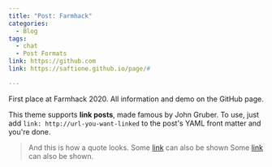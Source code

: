 ```yaml
---
title: "Post: Farmhack"
categories:
  - Blog
tags:
  - chat
  - Post Formats
link: https://github.com
link: https://saftione.github.io/page/#

---
```


First place at Farmhack 2020. All information and demo on the GitHub page.


This theme supports **link posts**, made famous by John Gruber. To use, just add `link: http://url-you-want-linked` to the post's YAML front matter and you're done.

> And this is how a quote looks.
Some [link](1) can also be shown
Some [link](2) can also be shown.
